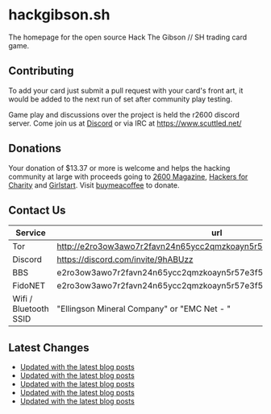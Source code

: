 # hackgibson.sh
The homepage for the open source Hack The Gibson // SH trading card game.


## Contributing

To add your card just submit a pull request with your card's front art, it would be added to the next run of set after community play testing.

Game play and discussions over the project is held the r2600 discord server. Come join us at [Discord](https://discord.com/invite/9hABUzz) or via IRC at https://www.scuttled.net/


## Donations

Your donation of $13.37 or more is welcome and helps the hacking community at large with proceeds going to [2600 Magazine](https://2600.com/), [Hackers for Charity](https://hackersforcharity.org) and [Girlstart](https://girlstart.org).  Visit [buymeacoffee](https://www.buymeacoffee.com/hackgibson.sh) to donate.


## Contact Us

Service | url
-|-
Tor | http://e2ro3ow3awo7r2favn24n65ycc2qmzkoayn5r57e3f56nvjwdcgg32ad.onion
Discord | https://discord.com/invite/9hABUzz
BBS | e2ro3ow3awo7r2favn24n65ycc2qmzkoayn5r57e3f56nvjwdcgg32ad.onion:23
FidoNET | e2ro3ow3awo7r2favn24n65ycc2qmzkoayn5r57e3f56nvjwdcgg32ad.onion:24554
Wifi / Bluetooth SSID | "Ellingson Mineral Company" or "EMC Net - <fidonet address>"

## Latest Changes
<!-- BLOG-POST-LIST:START -->
- [Updated with the latest blog posts](https://github.com/DFW2600/hackgibson.sh/commit/319a795d59d586fac480c85648970896dc33895e)
- [Updated with the latest blog posts](https://github.com/DFW2600/hackgibson.sh/commit/b1707a3570707f3c1b9c9d69d28c6321c6104fbf)
- [Updated with the latest blog posts](https://github.com/DFW2600/hackgibson.sh/commit/02ebb2d64ae276dd7d70bbc51040db96fdb2c345)
- [Updated with the latest blog posts](https://github.com/DFW2600/hackgibson.sh/commit/dbff6b3ac32668123cc5872757501440ad75565e)
- [Updated with the latest blog posts](https://github.com/DFW2600/hackgibson.sh/commit/2cb3310d48ed504266a38f8d0763d2b8a7069f1d)
<!-- BLOG-POST-LIST:END -->
